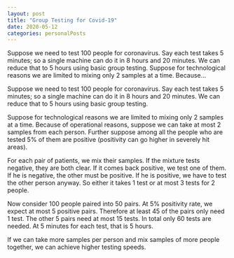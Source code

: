 ```yaml
---
layout: post
title: "Group Testing for Covid-19"
date: 2020-05-12
categories: personalPosts
---
```


Suppose we need to test 100 people for coronavirus. Say each test takes 5 minutes; so a single machine can do it in 8 hours and 20 minutes. We can reduce that to 5 hours using basic group testing. Suppose for technological reasons we are limited to mixing only 2 samples at a time. Because…

Suppose we need to test 100 people for coronavirus. Say each test takes 5 minutes; so a single machine can do it in 8 hours and 20 minutes. We can reduce that to 5 hours using basic group testing.

Suppose for technological reasons we are limited to mixing only 2 samples at a time. Because of operational reasons, suppose we can take at most 2 samples from each person. Further suppose among all the people who are tested 5% of them are positive (positivity can go higher in severely hit areas).

For each pair of patients, we mix their samples. If the mixture tests negative, they are both clear. If it comes back positive, we test one of them. If he is negative, the other must be positive. If he is positive, we have to test the other person anyway. So either it takes 1 test or at most 3 tests for 2 people.

Now consider 100 people paired into 50 pairs. At 5% positivity rate, we expect at most 5 positive pairs. Therefore at least 45 of the pairs only need 1 test. The other 5 pairs need at most 15 tests. In total only 60 tests are needed. At 5 minutes for each test, that is 5 hours.

If we can take more samples per person and mix samples of more people together, we can achieve higher testing speeds.